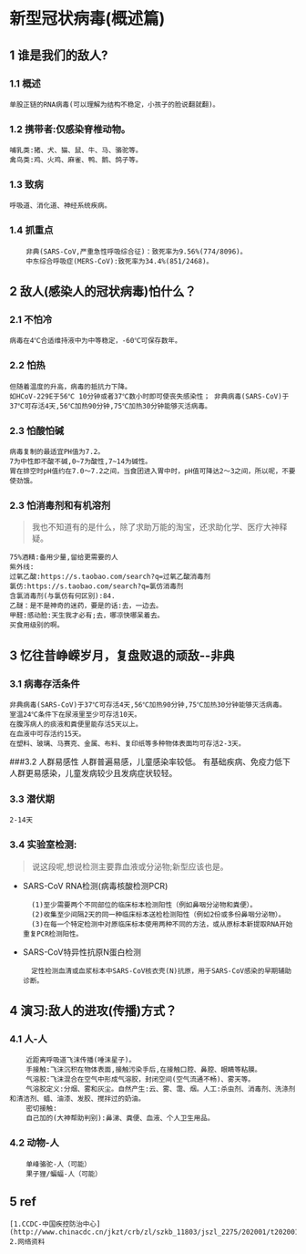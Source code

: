 #  新型冠状病毒(概述篇)	


##  1  谁是我们的敌人?

	
### 1.1 概述
	单股正链的RNA病毒(可以理解为结构不稳定，小孩子的脸说翻就翻)。

### 1.2 携带者:仅感染脊椎动物。
	哺乳类:猪、犬、猫、鼠、牛、马、骆驼等。
	禽鸟类:鸡、火鸡、麻雀、鸭、鹅、鸽子等。

### 1.3 致病
	呼吸道、消化道、神经系统疾病。
### 1.4	抓重点
		非典(SARS-CoV,严重急性呼吸综合征)：致死率为9.56%(774/8096)。
		中东综合呼吸症(MERS-CoV):致死率为34.4%(851/2468)。


	
##  2  敌人(感染人的冠状病毒)怕什么？


### 2.1 不怕冷
	病毒在4℃合适维持液中为中等稳定，-60℃可保存数年。

### 2.2 怕热
	但随着温度的升高，病毒的抵抗力下降。
	如HCoV-229E于56℃ 10分钟或者37℃数小时即可使丧失感染性； 非典病毒(SARS-CoV)于37℃可存活4天,56℃加热90分钟,75℃加热30分钟能够灭活病毒。  

### 2.3	怕酸怕碱
	病毒复制的最适宜PH值为7.2。
	7为中性即不酸不碱,0~7为酸性,7~14为碱性。 
	胃在排空时pH值约在7.0～7.2之间，当食团进入胃中时，pH值可降达2～3之间，所以呢，不要使劲饿。

### 2.3 怕消毒剂和有机溶剂
> 我也不知道有的是什么，除了求助万能的淘宝，还求助化学、医疗大神释疑。
		
	75%酒精:备用少量,留给更需要的人
	紫外线:
	过氧乙酸:https://s.taobao.com/search?q=过氧乙酸消毒剂
	氯仿:https://s.taobao.com/search?q=氯仿消毒剂
	含氯消毒剂(与氯仿有何区别):84.	
	乙醚：是不是神奇的迷药，要是的话:去，一边去。
	甲醛:感动脸:天生我才必有;去，哪凉快哪呆着去。
	买食用级别的啊。


	
##  3  忆往昔峥嵘岁月，复盘败退的顽敌--非典


### 3.1 病毒存活条件
	
	非典病毒(SARS-CoV)于37℃可存活4天,56℃加热90分钟,75℃加热30分钟能够灭活病毒。 
	室温24℃条件下在尿液里至少可存活10天。
	在腹泻病人的痰液和粪便里能存活5天以上。
	在血液中可存活约15天。
	在塑料、玻璃、马赛克、金属、布料、复印纸等多种物体表面均可存活2-3天。

###3.2 人群易感性
	人群普遍易感，儿童感染率较低。
	有基础疾病、免疫力低下人群更易感染，儿童发病较少且发病症状较轻。

###  3.3 潜伏期
	2-14天

###  3.4 实验室检测:
>说这段呢,想说检测主要靠血液或分泌物;新型应该也是。

- SARS-CoV RNA检测(病毒核酸检测PCR)

		(1)至少需要两个不同部位的临床标本检测阳性（例如鼻咽分泌物和粪便）。 
		(2)收集至少间隔2天的同一种临床标本送检检测阳性（例如2份或多份鼻咽分泌物）。 		
		(3)在每一个特定检测中对原临床标本使用两种不同的方法，或从原标本新提取RNA开始重复PCR检测阳性。


- SARS-CoV特异性抗原N蛋白检测

		定性检测血清或血浆标本中SARS-CoV核衣壳(N)抗原，用于SARS-CoV感染的早期辅助诊断。 
	


##  4  演习:敌人的进攻(传播)方式？


###  4.1 人-人
	
		近距离呼吸道飞沫传播(唾沫星子)。
		手接触:飞沫沉积在物体表面,接触污染手后,在接触口腔、鼻腔、眼睛等粘膜。
		气溶胶:飞沫混合在空气中形成气溶胶，封闭空间(空气流通不畅)、雾天等。
		气溶胶定义:分烟、雾和灰尘。自然产生:云、雾、霭、烟。人工:杀虫剂、消毒剂、洗涤剂和清洁剂、蜡、油漆、发胶、搅拌过的奶油。
		密切接触:
		自己加的(大神帮助判别):鼻涕、粪便、血液、个人卫生用品。


### 4.2 动物-人
		单峰骆驼-人（可能）
		果子狸/蝙蝠-人（可能）


##  5 ref


	[1.CCDC-中国疾控防治中心](http://www.chinacdc.cn/jkzt/crb/zl/szkb_11803/jszl_2275/202001/t20200121_211326.html)
	2.网络资料